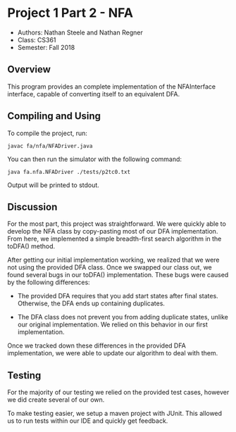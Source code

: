 # Project 1 Part 2 - NFA

* Authors: Nathan Steele and Nathan Regner
* Class: CS361
* Semester: Fall 2018

## Overview

This program provides an complete implementation of the NFAInterface interface,
capable of converting itself to an equivalent DFA.

## Compiling and Using

To compile the project, run:

`javac fa/nfa/NFADriver.java`

You can then run the simulator with the following command:

`java fa.nfa.NFADriver ./tests/p2tc0.txt`

Output will be printed to stdout.

## Discussion

For the most part, this project was straightforward. We were quickly able
to develop the NFA class by copy-pasting most of our DFA implementation.
From here, we implemented a simple breadth-first search algorithm in the
toDFA() method.

After getting our initial implementation working, we realized that we were
not using the provided DFA class. Once we swapped our class out, we found
several bugs in our toDFA() implementation. These bugs were caused by the
following differences:

* The provided DFA requires that you add start states after final states. 
  Otherwise, the DFA ends up containing duplicates.

* The DFA class does not prevent you from adding duplicate states, unlike
  our original implementation. We relied on this behavior in our first
  implementation.

Once we tracked down these differences in the provided DFA implementation, 
we were able to update our algorithm to deal with them.

## Testing

For the majority of our testing we relied on the provided test cases, however
we did create several of our own.

To make testing easier, we setup a maven project with JUnit. This allowed us to 
run tests within our IDE and quickly get feedback.
